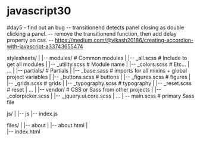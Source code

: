 # javascript30

#day5 - find out an bug
-- transitionend detects panel closing as double clicking a panel.
-- remove the transitionend function, then add delay property on css.
-- https://medium.com/@vikash20186/creating-accordion-with-javascript-a33743655474



stylesheets/
|
|-- modules/              # Common modules
|   |-- _all.scss         # Include to get all modules
|   |-- _utility.scss     # Module name
|   |-- _colors.scss      # Etc...
|   ...
|
|-- partials/             # Partials
|   |-- _base.sass        # imports for all mixins + global project variables
|   |-- _buttons.scss     # buttons
|   |-- _figures.scss     # figures
|   |-- _grids.scss       # grids
|   |-- _typography.scss  # typography
|   |-- _reset.scss       # reset
|   ...
|
|-- vendor/               # CSS or Sass from other projects
|   |-- _colorpicker.scss
|   |-- _jquery.ui.core.scss
|   ...
|
-- main.scss            # primary Sass file


js/
|
|-- js
    |-- index.js


files/
|
|-- about
|   |-- about.html
|    
|-- index.html
